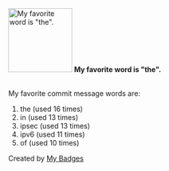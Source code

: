 <img src="https://my-badges.github.io/my-badges/favorite-word.png" alt="My favorite word is &quot;the&quot;." title="My favorite word is &quot;the&quot;." width="128">
<strong>My favorite word is &quot;the&quot;.</strong>
<br><br>

My favorite commit message words are:

1. the (used 16 times)
2. in (used 13 times)
3. ipsec (used 13 times)
4. ipv6 (used 11 times)
5. of (used 10 times)


Created by <a href="https://github.com/my-badges/my-badges">My Badges</a>